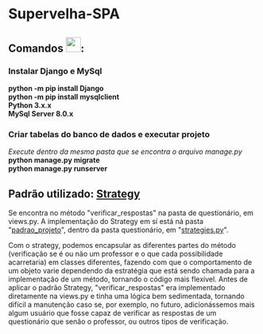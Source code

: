 
# Supervelha-SPA

## Comandos <img src="https://cdn-icons-png.flaticon.com/128/7207/7207873.png" width="30px">:

### Instalar Django e MySql
<b>python -m pip install Django <br>
python -m pip install mysqlclient <br>
Python 3.x.x <br>
MySql Server 8.0.x
</b>
### Criar tabelas do banco de dados e executar projeto

<i>Execute dentro da mesma pasta que se encontra o arquivo manage.py</i> <br>
<b>
python manage.py migrate <br>
python manage.py runserver <br>
</b>
## Padrão utilizado: <a href="https://refactoring.guru/pt-br/design-patterns/strategy" target="_blank">Strategy</a>
Se encontra no método "verificar_respostas" na pasta de questionário, em views.py. A implementação do Strategy em sí está ná pasta "<a href="https://github.com/virocha11/Supervelha-SPA/tree/main/back_end/questionario/padrao_projeto" target="_blank">padrao_projeto</a>", dentro da pasta questionário, em "<a href="https://github.com/virocha11/Supervelha-SPA/blob/main/back_end/questionario/padrao_projeto/strategies.py" target="_blank">strategies.py</a>".

Com o strategy, podemos encapsular as diferentes partes do método (verificação se é ou não um professor e o que cada possibilidade acarretaria) em classes diferentes, fazendo com que o comportamento de um objeto varie dependendo da estratégia que está sendo chamada para a implementação de um método, tornando o código mais flexível.
Antes de aplicar o padrão Strategy, "verificar_respostas" era implementado diretamente na views.py e tinha uma lógica bem sedimentada, tornando difícil a manutenção caso se, por exemplo, no futuro, adicionássemos mais algum usuário que fosse capaz de verificar as respostas de um questionário que senão o professor, ou outros tipos de verificação.
